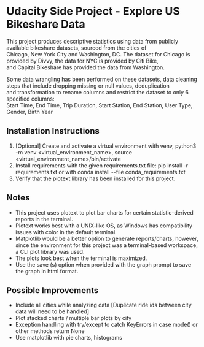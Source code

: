 # Udacity Side Project - Explore US Bikeshare Data

This project produces descriptive statistics using data from publicly available bikeshare datasets, sourced from the cities of  
Chicago, New York City and Washington, DC. The dataset for Chicago is provided by Divvy, the data for NYC is provided by Citi Bike,  
and Capital Bikeshare has provided the data from Washington.  
  
Some data wrangling has been performed on these datasets, data cleaning steps that include dropping missing or null values, deduplication  
and transformation to rename columns and restrict the dataset to only 6 specified columns:  
Start Time, End Time, Trip Duration, Start Station, End Station, User Type, Gender, Birth Year  

## Installation Instructions
1. [Optional] Create and activate a virtual environment with venv, python3 -m venv <virtual_environment_name>, source <virtual_environment_name>/bin/activate  
2. Install requirements with the given requirements.txt file: pip install -r requirements.txt or with
   conda install --file conda_requirements.txt
3. Verify that the plotext library has been installed for this project.

## Notes
- This project uses plotext to plot bar charts for certain statistic-derived reports in the terminal.
- Plotext works best with a UNIX-like OS, as Windows has compatibility issues with color in the default terminal.
- Matplotlib would be a better option to generate reports/charts, however, since the environment for this project was a terminal-based workspace,  a CLI plot library was used.
- The plots look best when the terminal is maximized.
- Use the save (s) option when provided with the graph prompt to save the graph in html format.

## Possible Improvements
- Include all cities while analyzing data [Duplicate ride ids between city data will need to be handled]
- Plot stacked charts / multiple bar plots by city
- Exception handling with try/except to catch KeyErrors in case mode() or other methods return None
- Use matplotlib with pie charts, histograms

